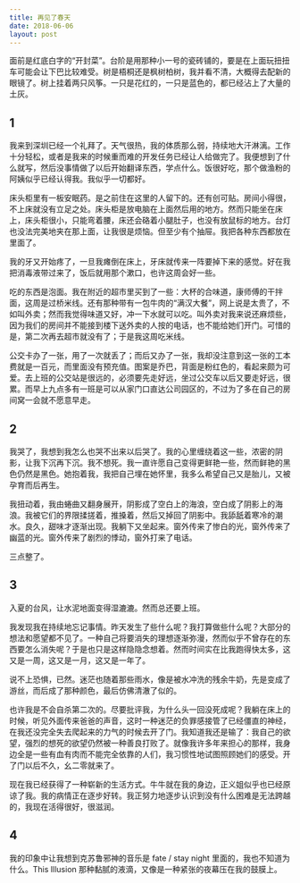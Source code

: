 ```yaml
---
title: 再见了春天
date: 2018-06-06
layout: post
---
```


面前是红底白字的“开封菜”。台阶是用那种小一号的瓷砖铺的，要是在上面玩扭扭车可能会让下巴比较难受。树是梧桐还是枫树柏树，我并看不清，大概得去配新的眼镜了。树上挂着两只风筝。一只是花红的，一只是蓝色的，都已经沾上了大量的土灰。

## 1

我来到深圳已经一个礼拜了。天气很热，我的体质那么弱，持续地大汗淋漓。工作十分轻松，或者是我来的时候重而难的开发任务已经让人给做完了。我便想到了什么就写，然后没事情做了以后开始翻译东西，学点什么。饭很好吃，那个做渔粉的阿姨似乎已经认得我。我似乎一切都好。

床头柜里有一板安眠药。是之前住在这里的人留下的。还有创可贴。房间小得很，不上床就没有立足之处。床头柜是放电脑在上面然后用的地方。然而只能坐在床上，床头柜很小，只能弯着腰，床还会硌着小腿肚子，也没有放鼠标的地方。台灯也没法完美地夹在那上面，让我很是烦恼。但至少有个抽屉。我把各种东西都放在里面了。

我的牙又开始疼了，一旦我瘫倒在床上，牙床就传来一阵要掉下来的感觉。好在我把消毒液带过来了，饭后就用那个漱口，也许这周会好一些。

吃的东西是泡面。我在附近的超市里买到了一些：大杯的合味道，康师傅的干拌面，这周是过桥米线。还有那种带有一包牛肉的“满汉大餐”，网上说是太贵了，不如叫外卖；然而我觉得味道又好，冲一下水就可以吃。叫外卖对我来说还麻烦些，因为我们的房间并不能接到楼下送外卖的人按的电话，也不能给她们开门。可惜的是，第二次再去超市就没有了；于是我这周吃米线。

公交卡办了一张，用了一次就丢了；而后又办了一张，我却没注意到这一张的工本费就是一百元，而里面没有预充值。图案是乔巴，背面是粉红色的，看起来颇为可爱。去上班的公交站是很远的，必须要先走好远，坐过公交车以后又要走好远，很累。而早上九点多有一班是可以从家门口直达公司园区的，不过为了多在自己的房间窝一会就不愿意早走。

## 2

我哭了，我想到我怎么也哭不出来以后哭了。我的心里缠绕着这一些，浓密的阴影，让我下沉再下沉。我不想死。我一直许愿自己变得更鲜艳一些，然而鲜艳的黑色仍然是黑色。她抱着我，我把自己埋在她怀里，我多么希望自己又是胎儿，又被孕育而后再生。

我扭动着，我由蜷曲又翻身展开，阴影成了空白上的海浪，空白成了阴影上的海浪。我被它们的界限揉搓着，推搡着，然后又掉回了阴影中。我舔舐着寒冷的潮水。良久，甜味才逐渐出现。我躺下又坐起来。窗外传来了惨白的光，窗外传来了幽蓝的光。窗外传来了剧烈的悸动，窗外打来了电话。

三点整了。

## 3

入夏的台风，让水泥地面变得湿漉漉。然而总还要上班。

我发现我在持续地忘记事情。昨天发生了些什么呢？我打算做些什么呢？大部分的想法和愿望都不见了。一种自己将要消失的理想逐渐弥漫，然而似乎不曾存在的东西要怎么消失呢？于是也只是这样隐隐念想着。然而时间实在比我跑得快太多，这又是一周，这又是一月，这又是一年了。

说不上恐惧，已然。迷茫也随着那些雨水，像是被水冲洗的残余牛奶，先是变成了游丝，而后成了那种颜色，最后仿佛清澈了似的。

也许我是不会自杀第二次的。尽要批评我，为什么头一回没死成呢？我躺在床上的时候，听见外面传来爸爸的声音，这时一种迷茫的负罪感接管了已经僵直的神经，在我还没完全失去爬起来的力气的时候去开了门。我知道我还是输了：我自己的欲望，强烈的想死的欲望仍然被一种善良打败了。就像我许多年来担心的那样，我身边全是一些有血有肉而不能完全依靠的人们，我习惯性地试图照顾她们的感受。开了门以后不久，幺二零就来了。

现在我已经获得了一种崭新的生活方式。牛牛就在我的身边，正义姐似乎也已经原谅了我。我的病情正在逐步好转。我正努力地逐步认识到没有什么困难是无法跨越的，我现在活得很好，很滋润。

## 4

我的印象中让我想到克苏鲁邪神的音乐是 fate / stay night 里面的，我也不知道为什么。This Illusion 那种黏腻的液滴，又像是一种紧张的夜幕压在我的鼓膜上。
